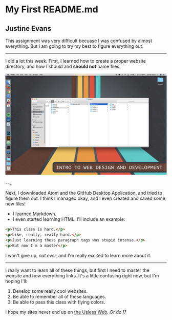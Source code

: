 # My First README.md
## Justine Evans


This assignment was very difficult becuase I was confused by almost everything. But I am going to try my best to figure everything out.

---

I did a lot this week. First, I learned how to create a proper website directory, and how I should and **should not** name files:

![Screenshot of my directory](./images/screenshot-1.png)

--_

Next, I downloaded Atom and the GitHub Desktop Application, and tried to figure them out. I think I managed okay, and I even created and saved some new files!

- I learned Markdown.
- I even started learning HTML. I'll include an example:

```markdown
<p>This class is hard.</p>
<p>Like, really, really hard.</p>
<p>Just learning these paragraph tags was stupid intense.</p>
<p>But now I'm a master</p>
```
I won't give up, *not ever,* and I'm really excited to learn more about it.

___

I really want to learn all of these things, but first I need to master the website and how everything links. It's a little confusing right now, but I'm hoping I'll:

1. Develop some really cool websites.
2. Be able to remember all of these languages.
3. Be able to pass this class with flying colors.

I hope my sites never end up on [the Usless Web](http://www.theuselessweb.com/). *Or do I?*

